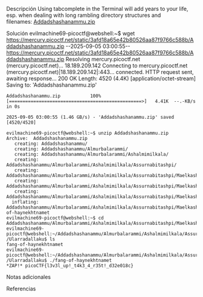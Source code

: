 Descripción
	Using tabcomplete in the Terminal will add years to your life, esp. when dealing with long rambling directory structures and filenames: [Addadshashanammu.zip](https://mercury.picoctf.net/static/3afd18a65e42b80526aa87f9766c588b/Addadshashanammu.zip)
	
Solución
	evilmachine69-picoctf@webshell:~$ wget https://mercury.picoctf.net/static/3afd18a65e42b80526aa87f9766c588b/Addadshashanammu.zip
	--2025-09-05 03:00:55--  https://mercury.picoctf.net/static/3afd18a65e42b80526aa87f9766c588b/Addadshashanammu.zip
	Resolving mercury.picoctf.net (mercury.picoctf.net)... 18.189.209.142
	Connecting to mercury.picoctf.net (mercury.picoctf.net)|18.189.209.142|:443... connected.
	HTTP request sent, awaiting response... 200 OK
	Length: 4520 (4.4K) [application/octet-stream]
	Saving to: 'Addadshashanammu.zip'
	
	Addadshashanammu.zip           100%[=================================================>]   4.41K  --.-KB/s    in 0s      
	
	2025-09-05 03:00:55 (1.46 GB/s) - 'Addadshashanammu.zip' saved [4520/4520]
	
	evilmachine69-picoctf@webshell:~$ unzip Addadshashanammu.zip 
	Archive:  Addadshashanammu.zip
	   creating: Addadshashanammu/
	   creating: Addadshashanammu/Almurbalarammi/
	   creating: Addadshashanammu/Almurbalarammi/Ashalmimilkala/
	   creating: Addadshashanammu/Almurbalarammi/Ashalmimilkala/Assurnabitashpi/
	   creating: Addadshashanammu/Almurbalarammi/Ashalmimilkala/Assurnabitashpi/Maelkashishi/
	   creating: Addadshashanammu/Almurbalarammi/Ashalmimilkala/Assurnabitashpi/Maelkashishi/Onnissiralis/
	   creating: Addadshashanammu/Almurbalarammi/Ashalmimilkala/Assurnabitashpi/Maelkashishi/Onnissiralis/Ularradallaku/
	  inflating: Addadshashanammu/Almurbalarammi/Ashalmimilkala/Assurnabitashpi/Maelkashishi/Onnissiralis/Ularradallaku/fang-of-haynekhtnamet  
	evilmachine69-picoctf@webshell:~$ cd Addadshashanammu/Almurbalarammi/Ashalmimilkala/Assurnabitashpi/Maelkashishi/Onnissiralis/Ularradallaku/
	evilmachine69-picoctf@webshell:~/Addadshashanammu/Almurbalarammi/Ashalmimilkala/Assurnabitashpi/Maelkashishi/Onnissiralis
	/Ularradallaku$ ls
	fang-of-haynekhtnamet
	evilmachine69-picoctf@webshell:~/Addadshashanammu/Almurbalarammi/Ashalmimilkala/Assurnabitashpi/Maelkashishi/Onnissiralis
	/Ularradallaku$ ./fang-of-haynekhtnamet 
	*ZAP!* picoCTF{l3v3l_up!_t4k3_4_r35t!_d32e018c}
	
Notas adicionales
	
	
Referencias
	
	